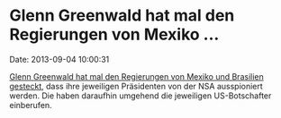 Glenn Greenwald hat mal den Regierungen von Mexiko \...
=======================================================

Date: 2013-09-04 10:00:31

[Glenn Greenwald hat mal den Regierungen von Mexiko und Brasilien
gesteckt](http://www.heise.de/-1947222), dass ihre jeweiligen
Präsidenten von der NSA ausspioniert werden. Die haben daraufhin
umgehend die jeweiligen US-Botschafter einberufen.
